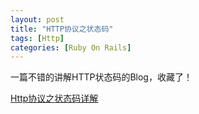 ```yaml
---
layout: post
title: "HTTP协议之状态码"
tags: [Http]
categories: [Ruby On Rails]
---
```


一篇不错的讲解HTTP状态码的Blog，收藏了！

[Http协议之状态码详解](http://www.v5brower.iteye.com/blog/1769789)


